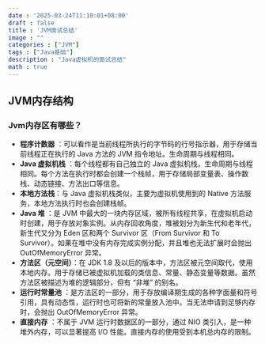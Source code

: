 ```yaml
---
date : '2025-03-24T11:10:01+08:00'
draft : false
title : 'JVM面试总结'
image : ""
categories : ["JVM"]
tags : ["Java基础"]
description : "Java虚拟机的面试总结"
math : true
---
```


## JVM内存结构

### Jvm内存区有哪些？

- **程序计数器** ：可以看作是当前线程所执行的字节码的行号指示器，用于存储当前线程正在执行的 Java 方法的 JVM 指令地址。生命周期与线程相同。
- **Java 虚拟机栈** ：每个线程都有自己独立的 Java 虚拟机栈，生命周期与线程相同。每个方法在执行时都会创建一个栈帧，用于存储局部变量表、操作数栈、动态链接、方法出口等信息。
- **本地方法栈**：与 Java 虚拟机栈类似，主要为虚拟机使用到的 Native 方法服务，本地方法执行时也会创建栈帧。
- **Java 堆** ：是 JVM 中最大的一块内存区域，被所有线程共享，在虚拟机启动时创建，用于存放对象实例。从内存回收角度，堆被划分为新生代和老年代，新生代又分为 Eden 区和两个 Survivor 区（From Survivor 和 To Survivor）。如果在堆中没有内存完成实例分配，并且堆也无法扩展时会抛出 OutOfMemoryError 异常。
- **方法区（元空间）**：在 JDK 1.8 及以后的版本中，方法区被元空间取代，使用本地内存。用于存储已被虚拟机加载的类信息、常量、静态变量等数据。虽然方法区被描述为堆的逻辑部分，但有 “非堆” 的别名。
- **运行时常量池** ：是方法区的一部分，用于存放编译期生成的各种字面量和符号引用，具有动态性，运行时也可将新的常量放入池中。当无法申请到足够内存时，会抛出 OutOfMemoryError 异常。
- **直接内存** ：不属于 JVM 运行时数据区的一部分，通过 NIO 类引入，是一种堆外内存，可以显著提高 I/O 性能。直接内存的使用受到本机总内存的限制。
